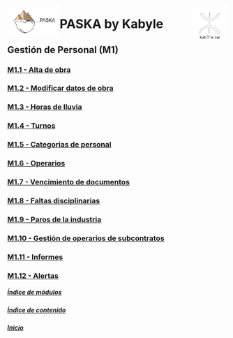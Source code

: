 <!---![LogoKabyle-Sinfondo-palabraKabYle](https://github.com/kabyleuy/kabyle2/blob/main/resources/LogoKabyle-Sinfondo-palabraKabYle.png?raw=true)--->
<!---![PalabraKabyle](resources/LogoKabyle-Sinfondo-palabraKabYle.png)--->

<img
  width="80"
  src="resources/LogoKabyle-Sinfondo-palabraKabYle.png"
  alt="Alt text"
  title="Kabyle SAS"
  style="display: inline-block; margin: 0 auto; max-width: 300px"
  align=right>
<img
  width="120"
  src="resources/Logo1-paska-CHCH.jpg"
  alt="Alt text"
  title="Paska by Kabyle"
  style="display: inline-block; margin: 0 auto; max-width: 300px"
  align=left>
<!---![Logo1-paska-CHCH](https://user-images.githubusercontent.com/111294790/187100277-dbd68fe2-9f6e-4175-b8bc-5bff73e4aed4.jpg)--->
# PASKA by Kabyle
## Gestión de Personal (M1)
###
### [M1.1 - Alta de obra](./M1.1_AltaObra.md)
### [M1.2 - Modificar datos de obra](./M1.2_ModiicarDatosObra.md)
### [M1.3 - Horas de lluvia](./M1.3_HorasLluvia.md)
### [M1.4 - Turnos](./M1.4_Turnos.md)
### [M1.5 - Categorias de personal](./M1.5-CategoriasDePersonal.md)
### [M1.6 - Operarios](./M1.6_Operarios.md)
### [M1.7 - Vencimiento de documentos](./M1.7_VencDocs.md)
### [M1.8 - Faltas disciplinarias](./M1.8_FaltasDisciplinarias.md)
### [M1.9 - Paros de la industria](./M1.9_ParosIndustria.md)
### [M1.10 - Gestión de operarios de subcontratos](./M1.10_GestionOperariosSubcontratos.md)
### [M1.11 - Informes](./M1.11_Informes_caratula.md)
### [M1.12 - Alertas](./M1.12_Alertas.md)

##### [Índice de módulos](./2-IndiceDeModulos.md) 
##### [Índice de contenido](./0-IndicePpal.md) 
##### [Inicio](./README.md)  
<!---#### [Contacto](./Contacto.md)--->
 
